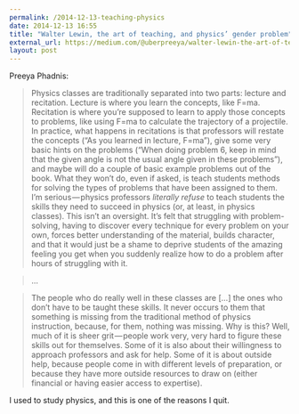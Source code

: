 ```yaml
---
permalink: /2014-12-13-teaching-physics
date: 2014-12-13 16:55
title: "Walter Lewin, the art of teaching, and physics’ gender problem"
external_url: https://medium.com/@uberpreeya/walter-lewin-the-art-of-teaching-and-physics-gender-problem-9ebe5ea3adc0
layout: post
---
```


Preeya Phadnis:

>Physics classes are traditionally separated into two parts: lecture and recitation. Lecture is where you learn the concepts, like F=ma. Recitation is where you’re supposed to learn to apply those concepts to problems, like using F=ma to calculate the trajectory of a projectile. In practice, what happens in recitations is that professors will restate the concepts (“As you learned in lecture, F=ma”), give some very basic hints on the problems (“When doing problem 6, keep in mind that the given angle is not the usual angle given in these problems”), and maybe will do a couple of basic example problems out of the book. What they won’t do, even if asked, is teach students methods for solving the types of problems that have been assigned to them. I’m serious — physics professors *literally refuse* to teach students the skills they need to succeed in physics (or, at least, in physics classes). This isn’t an oversight. It’s felt that struggling with problem-solving, having to discover every technique for every problem on your own, forces better understanding of the material, builds character, and that it would just be a shame to deprive students of the amazing feeling you get when you suddenly realize how to do a problem after hours of struggling with it.

>...

>The people who do really well in these classes are [...] the ones who don’t have to be taught these skills. It never occurs to them that something is missing from the traditional method of physics instruction, because, for them, nothing was missing. Why is this? Well, much of it is sheer grit — people work very, very hard to figure these skills out for themselves. Some of it is also about their willingness to approach professors and ask for help. Some of it is about outside help, because people come in with different levels of preparation, or because they have more outside resources to draw on (either financial or having easier access to expertise).

I used to study physics, and this is one of the reasons I quit.